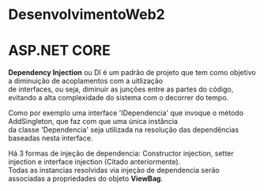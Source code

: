 # DesenvolvimentoWeb2
# ASP.NET CORE

**Dependency Injection** ou DI é um padrão de projeto que tem como objetivo a diminuição de acoplamentos com a uitlização<br> de interfaces, ou seja, diminuir as junções entre as partes do código, evitando a alta complexidade do sistema com o decorrer do tempo.<br>

Como por exemplo uma interface 'IDependencia' que invoque o método AddSingleton, que faz com que uma única instância<br> da classe 'Dependencia' seja utilizada na resolução das dependências baseadas nesta interface.<br>

Há 3 formas de injeção de dependencia: Constructor injection, setter injection e interface injection (Citado anteriormente).<br>
Todas as instancias resolvidas via injeção de dependencia serão associadas a propriedades do objeto **ViewBag**.<br>



